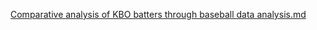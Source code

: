 [Comparative analysis of KBO batters through baseball data analysis.md](https://github.com/MinJ-Kimm/MinJ-Kimm.github.io/files/9846838/Comparative.analysis.of.KBO.batters.through.baseball.data.analysis.md)

